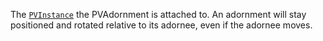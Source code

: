 The [`PVInstance`](https://create.roblox.com/docs/reference/engine/classes/PVInstance) the PVAdornment is attached to. An adornment will
stay positioned and rotated relative to its adornee, even if the adornee
moves.